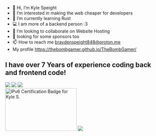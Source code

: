 - 👋 Hi, I’m Kyle Speight
- 👀 I’m interested in making the web cheaper for developers
- 🌱 I’m currently learning Rust
- 💻 I am more of a backend person :3
- 🤝 I’m looking to collaborate on Website Hosting
- :pray: looking for some sponsors too
- 📫 How to reach me braydenspeight848@proton.me <br>
- My profile https://thebombgamer.github.io/TheBombGamer/ <br>
## I have over 7 Years of experience coding back and frontend code!
<img src="https://github-readme-stats.vercel.app/api/top-langs/?username=TheBombGamer&layout=compact&langs_count=16&theme=dark"></img>
<a href="http://www.github.com/TheBombGamer"><img src="https://github-readme-streak-stats.herokuapp.com/?user=thebombgamer&stroke=ffffff&background=1c1917&ring=0891b2&fire=0891b2&currStreakNum=ffffff&currStreakLabel=0891b2&sideNums=ffffff&sideLabels=ffffff&dates=ffffff&hide_border=true" /></a>
<img src="https://github-readme-stats.vercel.app/api?username=thebombgamer&show_icons=true&locale=en&theme=dark"></img><br>
<img src="https://ipv6.he.net/certification/create_badge.php?pass_name=Kyle&amp;badge=3" style="border: 0; width: 229px; height: 137px" alt="IPv6 Certification Badge for Kyle S."></img>
<img src="https://komarev.com/ghpvc/?username=thebombgamer&label=Profile%20views&color=blueviolet&style=for-the-badge"></img>
